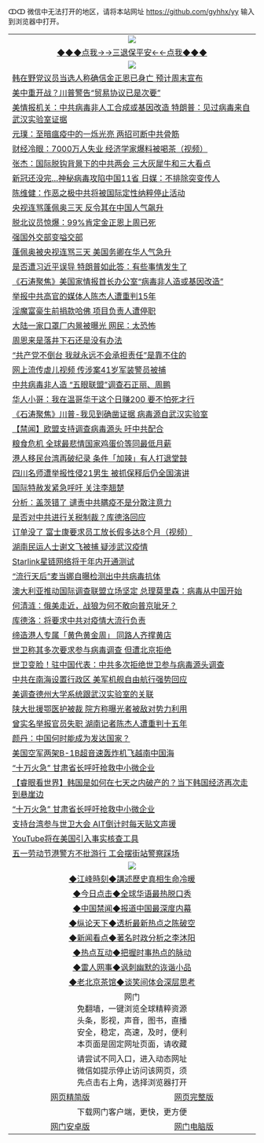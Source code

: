 ↀↀ 微信中无法打开的地区，请将本站网址 https://github.com/gyhhx/yy 输入到浏览器中打开。 

 <table>
  <tr>
    <td colspan="2" align=center><img src="https://github.com/gyhhx/image-upload/blob/master/3t%20(1).jpg"></td>
 </tr>
 <tr><td colspan="2" align="center"><a href="https://new.xsign.surf/?name=ogQuit&key=exgxucyqmkwgvwch&from=yy">◆◆◆点我→→三退保平安←←点我◆◆◆</a></td></tr>
  <tr>
    <td colspan="2" align=center><img src="https://cdn.jsdelivr.net/gh/gyoupiodf/im1/%E7%BD%91%E9%97%A8%E6%96%B0%E9%97%BB1.jpg"></td>
 </tr>
<tr><td colspan="2" align="left"><a href="https://new.xsign.surf/?name=c1165140&key=wuvfnsbmlgiqemgy&from=yy">韩在野党议员当选人称确信金正恩已身亡 预计周末宣布</a></td></tr>
<tr><td colspan="2" align="left"><a href="https://new.xsign.surf/?name=c1165196&key=wuvfnsbmlgiqemgy&from=yy">美中重开战？川普警告“贸易协议已是次要”</a></td></tr>
<tr><td colspan="2" align="left"><a href="https://new.xsign.surf/?name=c1165215&key=wuvfnsbmlgiqemgy&from=yy">美情报机关：中共病毒非人工合成或基因改造 特朗普：见过病毒来自武汉实验室证据</a></td></tr>
<tr><td colspan="2" align="left"><a href="https://new.xsign.surf/?name=c1165153&key=wuvfnsbmlgiqemgy&from=yy">元璞：至暗瘟疫中的一烁光亮 两招可断中共骨筋</a></td></tr>
<tr><td colspan="2" align="left"><a href="https://new.xsign.surf/?name=c1165122&key=wuvfnsbmlgiqemgy&from=yy">财经冷眼：7000万人失业  经济学家爆料被喝茶（视频）</a></td></tr>
<tr><td colspan="2" align="left"><a href="https://new.xsign.surf/?name=c1165150&key=wuvfnsbmlgiqemgy&from=yy">张杰：国际脱钩背景下的中共两会  三大灰犀牛和三大看点</a></td></tr>
<tr><td colspan="2" align="left"><a href="https://new.xsign.surf/?name=c1165224&key=wuvfnsbmlgiqemgy&from=yy">新冠还没完…神秘病毒攻陷中国11省 日媒：不排除突变传人</a></td></tr>
<tr><td colspan="2" align="left"><a href="https://new.xsign.surf/?name=c1165154&key=wuvfnsbmlgiqemgy&from=yy">陈维健：作恶之极中共将被国际定性纳粹停止活动</a></td></tr>
<tr><td colspan="2" align="left"><a href="https://new.xsign.surf/?name=c1165221&key=wuvfnsbmlgiqemgy&from=yy">央视连骂蓬佩奥三天 反令其在中国人气飙升</a></td></tr>
<tr><td colspan="2" align="left"><a href="https://new.xsign.surf/?name=c1165135&key=wuvfnsbmlgiqemgy&from=yy">脱北议员惊爆：99%肯定金正恩上周已死</a></td></tr>
<tr><td colspan="2" align="left"><a href="https://new.xsign.surf/?name=c1165209&key=wuvfnsbmlgiqemgy&from=yy">强国外交部变嗌交部</a></td></tr>
<tr><td colspan="2" align="left"><a href="https://new.xsign.surf/?name=c1165165&key=wuvfnsbmlgiqemgy&from=yy">蓬佩奥被央视连骂三天 美国务卿在华人气急升</a></td></tr>
<tr><td colspan="2" align="left"><a href="https://new.xsign.surf/?name=c1165161&key=wuvfnsbmlgiqemgy&from=yy">是否遭习近平误导 特朗普如此答：有些事情发生了</a></td></tr>
<tr><td colspan="2" align="left"><a href="https://new.xsign.surf/?name=c1165197&key=wuvfnsbmlgiqemgy&from=yy">《石涛聚焦》美国家情报首长办公室“病毒非人造或基因改造”</a></td></tr>
<tr><td colspan="2" align="left"><a href="https://new.xsign.surf/?name=c1165195&key=wuvfnsbmlgiqemgy&from=yy">举报中共高官的媒体人陈杰人遭重判15年</a></td></tr>
<tr><td colspan="2" align="left"><a href="https://new.xsign.surf/?name=c1165234&key=wuvfnsbmlgiqemgy&from=yy">淫魔富豪生前捐款哈佛 项目负责人遭停职</a></td></tr>
<tr><td colspan="2" align="left"><a href="https://new.xsign.surf/?name=c1165149&key=wuvfnsbmlgiqemgy&from=yy">大陆一家口罩厂内景被曝光 网民：太恐怖</a></td></tr>
<tr><td colspan="2" align="left"><a href="https://new.xsign.surf/?name=c1165228&key=wuvfnsbmlgiqemgy&from=yy">周恩来是落井下石还是没有办法</a></td></tr>
<tr><td colspan="2" align="left"><a href="https://new.xsign.surf/?name=c1165183&key=wuvfnsbmlgiqemgy&from=yy">“共产党不倒台 我就永远不会承担责任”是靠不住的</a></td></tr>
<tr><td colspan="2" align="left"><a href="https://new.xsign.surf/?name=c1165207&key=wuvfnsbmlgiqemgy&from=yy">网上流传虐儿视频 传涉案41岁军装警员被捕</a></td></tr>
<tr><td colspan="2" align="left"><a href="https://new.xsign.surf/?name=c1165227&key=wuvfnsbmlgiqemgy&from=yy">中共病毒非人造 “五眼联盟”调查石正丽、周鹏</a></td></tr>
<tr><td colspan="2" align="left"><a href="https://new.xsign.surf/?name=c1165192&key=wuvfnsbmlgiqemgy&from=yy">华人小哥：我在温哥华干这个日赚200 要不怕死才行</a></td></tr>
<tr><td colspan="2" align="left"><a href="https://new.xsign.surf/?name=c1165168&key=wuvfnsbmlgiqemgy&from=yy">《石涛聚焦》川普-我见到确凿证据 病毒源自武汉实验室</a></td></tr>
<tr><td colspan="2" align="left"><a href="https://new.xsign.surf/?name=c1165220&key=wuvfnsbmlgiqemgy&from=yy">【禁闻】欧盟支持调查病毒源头 吁中共配合</a></td></tr>
<tr><td colspan="2" align="left"><a href="https://new.xsign.surf/?name=c1165184&key=wuvfnsbmlgiqemgy&from=yy">粮食危机 全球最悲情国家鸡蛋价等同最低月薪</a></td></tr>
<tr><td colspan="2" align="left"><a href="https://new.xsign.surf/?name=c1165212&key=wuvfnsbmlgiqemgy&from=yy">港人移民台湾再破纪录 条件「加辣」有人打退堂鼓</a></td></tr>
<tr><td colspan="2" align="left"><a href="https://new.xsign.surf/?name=c1165181&key=wuvfnsbmlgiqemgy&from=yy">四川名师遭举报性侵21男生 被抓保释后仍全国演讲</a></td></tr>
<tr><td colspan="2" align="left"><a href="https://new.xsign.surf/?name=c1165229&key=wuvfnsbmlgiqemgy&from=yy">国际特赦发紧急呼吁 关注李翘楚</a></td></tr>
<tr><td colspan="2" align="left"><a href="https://new.xsign.surf/?name=c1165167&key=wuvfnsbmlgiqemgy&from=yy">分析：盖茨错了 谴责中共瞒疫不是分散注意力</a></td></tr>
<tr><td colspan="2" align="left"><a href="https://new.xsign.surf/?name=c1165124&key=wuvfnsbmlgiqemgy&from=yy">是否对中共进行关税制裁？库德洛回应</a></td></tr>
<tr><td colspan="2" align="left"><a href="https://new.xsign.surf/?name=c1165125&key=wuvfnsbmlgiqemgy&from=yy">订单没了  富士康要求员工放长假多达8个月（视频）</a></td></tr>
<tr><td colspan="2" align="left"><a href="https://new.xsign.surf/?name=c1165231&key=wuvfnsbmlgiqemgy&from=yy">湖南民运人士谢文飞被捕 疑涉武汉疫情</a></td></tr>
<tr><td colspan="2" align="left"><a href="https://new.xsign.surf/?name=c1165201&key=wuvfnsbmlgiqemgy&from=yy">Starlink星链网络将于年内开通测试</a></td></tr>
<tr><td colspan="2" align="left"><a href="https://new.xsign.surf/?name=c1165180&key=wuvfnsbmlgiqemgy&from=yy">“流行天后”麦当娜自曝检测出中共病毒抗体</a></td></tr>
<tr><td colspan="2" align="left"><a href="https://new.xsign.surf/?name=c1165214&key=wuvfnsbmlgiqemgy&from=yy">澳大利亚推动国际调查联盟立场坚定 总理莫里森：病毒从中国开始</a></td></tr>
<tr><td colspan="2" align="left"><a href="https://new.xsign.surf/?name=c1165151&key=wuvfnsbmlgiqemgy&from=yy">何清涟：俄美走近，战狼为何不敢向普京呲牙？</a></td></tr>
<tr><td colspan="2" align="left"><a href="https://new.xsign.surf/?name=c1165185&key=wuvfnsbmlgiqemgy&from=yy">库德洛：将要求中共对疫情大流行负责</a></td></tr>
<tr><td colspan="2" align="left"><a href="https://new.xsign.surf/?name=c1165213&key=wuvfnsbmlgiqemgy&from=yy">缔造港人专属「黄色黄金周」 同路人齐撑黄店</a></td></tr>
<tr><td colspan="2" align="left"><a href="https://new.xsign.surf/?name=c1165218&key=wuvfnsbmlgiqemgy&from=yy">世卫称其多次要求参与病毒调查 但遭北京拒绝</a></td></tr>
<tr><td colspan="2" align="left"><a href="https://new.xsign.surf/?name=c1165160&key=wuvfnsbmlgiqemgy&from=yy">世卫变脸！驻中国代表：中共多次拒绝世卫参与病毒源头调查</a></td></tr>
<tr><td colspan="2" align="left"><a href="https://new.xsign.surf/?name=c1165162&key=wuvfnsbmlgiqemgy&from=yy">中共在南海设置行政区 美军机舰自由航行强势回应</a></td></tr>
<tr><td colspan="2" align="left"><a href="https://new.xsign.surf/?name=c1165123&key=wuvfnsbmlgiqemgy&from=yy">美调查德州大学系统跟武汉实验室的关联</a></td></tr>
<tr><td colspan="2" align="left"><a href="https://new.xsign.surf/?name=c1165182&key=wuvfnsbmlgiqemgy&from=yy">陕大批援鄂医护被裁 院方称曝光者被敌对势力利用</a></td></tr>
<tr><td colspan="2" align="left"><a href="https://new.xsign.surf/?name=c1165211&key=wuvfnsbmlgiqemgy&from=yy">曾实名举报官员失职 湖南记者陈杰人遭重判十五年</a></td></tr>
<tr><td colspan="2" align="left"><a href="https://new.xsign.surf/?name=c1165219&key=wuvfnsbmlgiqemgy&from=yy">颜丹：中国何时能成为发达国家？</a></td></tr>
<tr><td colspan="2" align="left"><a href="https://new.xsign.surf/?name=c1165203&key=wuvfnsbmlgiqemgy&from=yy">美国空军两架B-1B超音速轰炸机飞越南中国海</a></td></tr>
<tr><td colspan="2" align="left"><a href="https://new.xsign.surf/?name=c1165163&key=wuvfnsbmlgiqemgy&from=yy">“十万火急” 甘肃省长呼吁抢救中小微企业</a></td></tr>
<tr><td colspan="2" align="left"><a href="https://new.xsign.surf/?name=c1165156&key=wuvfnsbmlgiqemgy&from=yy">【睿眼看世界】韩国是如何在七天之内破产的？当下韩国经济再次走到悬崖边</a></td></tr>
<tr><td colspan="2" align="left"><a href="https://new.xsign.surf/?name=c1165230&key=wuvfnsbmlgiqemgy&from=yy">“十万火急” 甘肃省长呼吁抢救中小微企业</a></td></tr>
<tr><td colspan="2" align="left"><a href="https://new.xsign.surf/?name=c1165191&key=wuvfnsbmlgiqemgy&from=yy">支持台湾参与世卫大会 AIT倒计时每天贴文声援</a></td></tr>
<tr><td colspan="2" align="left"><a href="https://new.xsign.surf/?name=c1165202&key=wuvfnsbmlgiqemgy&from=yy">YouTube将在美国引入事实核查工具</a></td></tr>
<tr><td colspan="2" align="left"><a href="https://new.xsign.surf/?name=c1165164&key=wuvfnsbmlgiqemgy&from=yy">五一劳动节港警方不批游行 工会摆街站警察踩场</a></td></tr>

 <tr>
   <td colspan="2" align=center><img src="https://cdn.jsdelivr.net/gh/gyoupiodf/im1/jf-1.jpg"></td>
  </tr>
   <tr>
   <td colspan="2" align=center> 
<a href="https://xfine.casa/oo.aspx?name=c922850&key=exgxucyqmkwgvwch&from=yy&tag=9877">◆江峰時刻◆講述歷史真相生命冷暖</a><br/>
    </td>
  </tr>
   <tr>
   <td colspan="2" align=center> 
<a href="https://xfine.casa/oo.aspx?name=c816850&key=exgxucyqmkwgvwch&from=yy&tag=9877">◆今日点击◆全球华语最热脱口秀</a><br/>
    </td>
  </tr>
  <tr>
  <td colspan="2" align=center>
<a href="https://xfine.casa/oo.aspx?name=c816860&key=exgxucyqmkwgvwch&from=yy&tag=99733110">◆中国禁闻◆报道中国最深度内幕</a><br/>
   </tr>
  <tr>
     <td colspan="2" align=center>
<a href="https://xfine.casa/oo.aspx?name=c816855&key=exgxucyqmkwgvwch&from=yy&tag=997110">◆纵论天下◆透析最新热点之陈破空</a><br/>
   </tr>
   <tr>
      <td colspan="2" align=center>
<a href="https://xfine.casa/oo.aspx?name=c838308&key=exgxucyqmkwgvwch&from=yy&tag=9973110">◆新闻看点◆著名时政分析之李沐阳</a><br/>
   </tr>
   <tr>
     <td colspan="2" align=center>
<a href="https://xfine.casa/oo.aspx?name=c816852&key=exgxucyqmkwgvwch&from=yy&tag=9733110">◆热点互动◆把握时事热点的脉动</a><br/>
   </tr>
   <tr>
      <td colspan="2" align=center>
<a href="https://xfine.casa/oo.aspx?name=c816694&key=exgxucyqmkwgvwch&from=yy&tag=93310">◆雷人网事◆讽刺幽默的诙谐小品</a><br/>
   </tr>
   <tr>
    <td colspan="2" align=center>
<a href="https://xfine.casa/oo.aspx?name=c816650&key=exgxucyqmkwgvwch&from=yy&tag=9973110">◆老北京茶馆◆谈笑间体会深层思考</a><br/>
   </tr>
<tr>
    <td colspan="2" align="center">网门<br/>免翻墙，一键浏览全球精粹资源<br/>头条，影视，声音，图书，直播<br/>安全，稳定，高速，及时，便利<br/>本页面是固定网址页面，请收藏</td>
  <tr>
  <tr>
    <td colspan="2" align="center">请尝试不同入口，进入动态网址<br/>微信如提示停止访问该网页，须<br/>先点击右上角，选择浏览器打开</td>
  <tr>  
  <tr>
    <td align="center"><a href="https://gitcdn.xyz/repo/otiny/up/master/show002.htm">网页精简版</a></td>
    <td align="center"><a href="https://gitcdn.xyz/repo/otiny/up/master/show001.htm">网页完整版</a></td>
  </tr>
  <tr>
    <td colspan="2" align="center">下载网门客户端，更快，更方便</td>
  <tr>
  <tr>
    <td align="center"><a href="https://raw.githubusercontent.com/opipe/up/master/oGatea.apk">网门安卓版</a></td>
    <td align="center"><a href="https://raw.githubusercontent.com/opipe/up/master/oGate.zip">网门电脑版</a></td>
  </tr>

</table>
